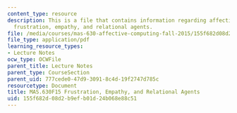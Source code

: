 ```yaml
---
content_type: resource
description: This is a file that contains information regarding affective computing
  frustration, empathy, and relational agents.
file: /media/courses/mas-630-affective-computing-fall-2015/155f682d08d2b9efb01d24b068e88c51_MITMAS_630F15_Frustration.pdf
file_type: application/pdf
learning_resource_types:
- Lecture Notes
ocw_type: OCWFile
parent_title: Lecture Notes
parent_type: CourseSection
parent_uid: 777cede0-47d9-3091-8c4d-19f2747d785c
resourcetype: Document
title: MAS.630F15 Frustration, Empathy, and Relational Agents
uid: 155f682d-08d2-b9ef-b01d-24b068e88c51
---
```

